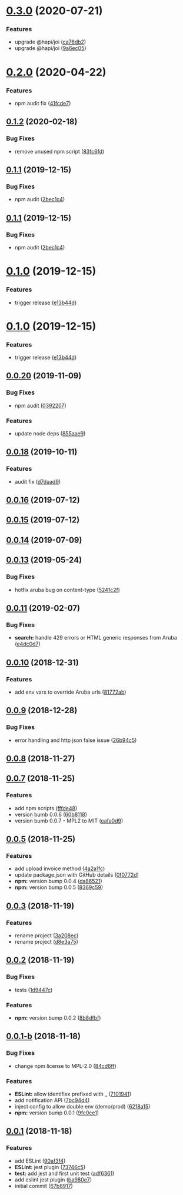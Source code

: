 # [0.3.0](https://github.com/andreafalzetti/node-fatturazione-elettronica-aruba/compare/0.2.0...0.3.0) (2020-07-21)


### Features

* upgrade @hapi/joi ([ca76db2](https://github.com/andreafalzetti/node-fatturazione-elettronica-aruba/commit/ca76db245179507631d8e534e27663004a19522a))
* upgrade @hapi/joi ([9a6ec05](https://github.com/andreafalzetti/node-fatturazione-elettronica-aruba/commit/9a6ec057e5bf5243b27060ea092852ec87878e61))

# [0.2.0](https://github.com/andreafalzetti/node-fatturazione-elettronica-aruba/compare/0.1.2...0.2.0) (2020-04-22)


### Features

* npm audit fix ([41fcde7](https://github.com/andreafalzetti/node-fatturazione-elettronica-aruba/commit/41fcde78769eed79f61d06a02b942c84037e66be))

## [0.1.2](https://github.com/andreafalzetti/node-fatturazione-elettronica-aruba/compare/0.1.1...0.1.2) (2020-02-18)


### Bug Fixes

* remove unused npm script ([83fc6fd](https://github.com/andreafalzetti/node-fatturazione-elettronica-aruba/commit/83fc6fd6a6c05519d3d376f62286a21beeaa9c58))

<a name="0.1.1"></a>
## [0.1.1](https://github.com/andreafalzetti/node-fatturazione-elettronica-aruba/compare/0.1.0...0.1.1) (2019-12-15)


### Bug Fixes

* npm audit ([2bec1c4](https://github.com/andreafalzetti/node-fatturazione-elettronica-aruba/commit/2bec1c4))



## [0.1.1](https://github.com/andreafalzetti/node-fatturazione-elettronica-aruba/compare/0.1.0...0.1.1) (2019-12-15)


### Bug Fixes

* npm audit ([2bec1c4](https://github.com/andreafalzetti/node-fatturazione-elettronica-aruba/commit/2bec1c46a3ee73f132e0d20f160a1fc34c309488))

<a name="0.1.0"></a>
# [0.1.0](https://github.com/andreafalzetti/node-fatturazione-elettronica-aruba/compare/0.0.20...0.1.0) (2019-12-15)


### Features

* trigger release ([e13b44d](https://github.com/andreafalzetti/node-fatturazione-elettronica-aruba/commit/e13b44d))



# [0.1.0](https://github.com/andreafalzetti/node-fatturazione-elettronica-aruba/compare/0.0.20...0.1.0) (2019-12-15)


### Features

* trigger release ([e13b44d](https://github.com/andreafalzetti/node-fatturazione-elettronica-aruba/commit/e13b44dc5e453272151f7dc4e38176cc2c2e80a1))

<a name="0.0.20"></a>
## [0.0.20](https://github.com/andreafalzetti/node-fatturazione-elettronica-aruba/compare/0.0.19...0.0.20) (2019-11-09)


### Bug Fixes

* npm audit ([0392207](https://github.com/andreafalzetti/node-fatturazione-elettronica-aruba/commit/0392207))


### Features

* update node deps ([855aae9](https://github.com/andreafalzetti/node-fatturazione-elettronica-aruba/commit/855aae9))



<a name="0.0.18"></a>
## [0.0.18](https://github.com/andreafalzetti/node-fatturazione-elettronica-aruba/compare/0.0.17...0.0.18) (2019-10-11)


### Features

* audit fix ([d7daad9](https://github.com/andreafalzetti/node-fatturazione-elettronica-aruba/commit/d7daad9))



## [0.0.16](https://github.com/andreafalzetti/node-fatturazione-elettronica-aruba/compare/0.0.15...0.0.16) (2019-07-12)



## [0.0.15](https://github.com/andreafalzetti/node-fatturazione-elettronica-aruba/compare/0.0.14...0.0.15) (2019-07-12)



## [0.0.14](https://github.com/andreafalzetti/node-fatturazione-elettronica-aruba/compare/0.0.13...0.0.14) (2019-07-09)



## [0.0.13](https://github.com/andreafalzetti/node-fatturazione-elettronica-aruba/compare/0.0.12...0.0.13) (2019-05-24)


### Bug Fixes

* hotfix aruba bug on content-type ([5241c2f](https://github.com/andreafalzetti/node-fatturazione-elettronica-aruba/commit/5241c2f))



## [0.0.11](https://github.com/andreafalzetti/node-fatturazione-elettronica-aruba/compare/0.0.10...0.0.11) (2019-02-07)


### Bug Fixes

* **search:** handle 429 errors or HTML generic responses from Aruba ([e4dc0d7](https://github.com/andreafalzetti/node-fatturazione-elettronica-aruba/commit/e4dc0d7))



## [0.0.10](https://github.com/andreafalzetti/node-fatturazione-elettronica-aruba/compare/0.0.9...0.0.10) (2018-12-31)


### Features

* add env vars to override Aruba urls ([81772ab](https://github.com/andreafalzetti/node-fatturazione-elettronica-aruba/commit/81772ab))



## [0.0.9](https://github.com/andreafalzetti/node-fatturazione-elettronica-aruba/compare/0.0.8...0.0.9) (2018-12-28)


### Bug Fixes

* error handling and http json false issue ([26b94c5](https://github.com/andreafalzetti/node-fatturazione-elettronica-aruba/commit/26b94c5))



## [0.0.8](https://github.com/andreafalzetti/node-fatturazione-elettronica-aruba/compare/0.0.7...0.0.8) (2018-11-27)



## [0.0.7](https://github.com/andreafalzetti/node-fatturazione-elettronica-aruba/compare/0.0.5...0.0.7) (2018-11-25)


### Features

* add npm scripts ([fffde48](https://github.com/andreafalzetti/node-fatturazione-elettronica-aruba/commit/fffde48))
* version bumb 0.0.6 ([60b8118](https://github.com/andreafalzetti/node-fatturazione-elettronica-aruba/commit/60b8118))
* version bumb 0.0.7 - MPL2 to MIT ([eafa0d9](https://github.com/andreafalzetti/node-fatturazione-elettronica-aruba/commit/eafa0d9))



## [0.0.5](https://github.com/andreafalzetti/node-fatturazione-elettronica-aruba/compare/0.0.3...0.0.5) (2018-11-25)


### Features

* add upload invoice method ([4a2a1fc](https://github.com/andreafalzetti/node-fatturazione-elettronica-aruba/commit/4a2a1fc))
* update package.json with GitHub details ([0f0772d](https://github.com/andreafalzetti/node-fatturazione-elettronica-aruba/commit/0f0772d))
* **npm:** version bump 0.0.4 ([da86521](https://github.com/andreafalzetti/node-fatturazione-elettronica-aruba/commit/da86521))
* **npm:** version bump 0.0.5 ([8369c59](https://github.com/andreafalzetti/node-fatturazione-elettronica-aruba/commit/8369c59))



## [0.0.3](https://github.com/andreafalzetti/node-fatturazione-elettronica-aruba/compare/0.0.2...0.0.3) (2018-11-19)


### Features

* rename project ([3a208ec](https://github.com/andreafalzetti/node-fatturazione-elettronica-aruba/commit/3a208ec))
* rename project ([d8e3a75](https://github.com/andreafalzetti/node-fatturazione-elettronica-aruba/commit/d8e3a75))



## [0.0.2](https://github.com/andreafalzetti/node-fatturazione-elettronica-aruba/compare/0.0.1-b...0.0.2) (2018-11-19)


### Bug Fixes

* tests ([1d9447c](https://github.com/andreafalzetti/node-fatturazione-elettronica-aruba/commit/1d9447c))


### Features

* **npm:** version bump 0.0.2 ([8b8dfbf](https://github.com/andreafalzetti/node-fatturazione-elettronica-aruba/commit/8b8dfbf))



## [0.0.1-b](https://github.com/andreafalzetti/node-fatturazione-elettronica-aruba/compare/0.0.1...0.0.1-b) (2018-11-18)


### Bug Fixes

* change npm license to MPL-2.0 ([84cd6ff](https://github.com/andreafalzetti/node-fatturazione-elettronica-aruba/commit/84cd6ff))


### Features

* **ESLint:** allow identifiex prefixed with _ ([7101941](https://github.com/andreafalzetti/node-fatturazione-elettronica-aruba/commit/7101941))
* add notification API ([7bc94d4](https://github.com/andreafalzetti/node-fatturazione-elettronica-aruba/commit/7bc94d4))
* inject config to allow double env (demo/prod) ([6218a15](https://github.com/andreafalzetti/node-fatturazione-elettronica-aruba/commit/6218a15))
* **npm:** version bump 0.0.1 ([9fc0ce1](https://github.com/andreafalzetti/node-fatturazione-elettronica-aruba/commit/9fc0ce1))



## [0.0.1](https://github.com/andreafalzetti/node-fatturazione-elettronica-aruba/compare/67b8917...0.0.1) (2018-11-18)


### Features

* add ESLint ([90af3f4](https://github.com/andreafalzetti/node-fatturazione-elettronica-aruba/commit/90af3f4))
* **ESLint:** jest plugin ([73746c5](https://github.com/andreafalzetti/node-fatturazione-elettronica-aruba/commit/73746c5))
* **test:** add jest and first unit test ([adf6361](https://github.com/andreafalzetti/node-fatturazione-elettronica-aruba/commit/adf6361))
* add eslint jest plugin ([ba980e7](https://github.com/andreafalzetti/node-fatturazione-elettronica-aruba/commit/ba980e7))
* initial commit ([67b8917](https://github.com/andreafalzetti/node-fatturazione-elettronica-aruba/commit/67b8917))
